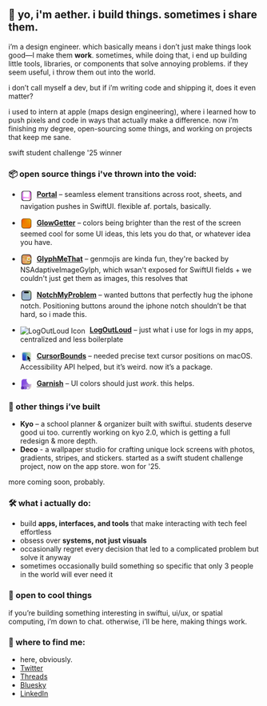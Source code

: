 ## 👋 yo, i'm aether. i build things. sometimes i share them.  

i’m a design engineer. which basically means i don’t just make things look good—I make them **work**. sometimes, while doing that, i end up building little tools, libraries, or components that solve annoying problems. if they seem useful, i throw them out into the world.  

i don’t call myself a dev, but if i’m writing code and shipping it, does it even matter?  

i used to intern at apple (maps design engineering), where i learned how to push pixels and code in ways that actually make a difference. now i’m finishing my degree, open-sourcing some things, and working on projects that keep me sane.

swift student challenge '25 winner

### 📦 open source things i've thrown into the void:  
- <img src="assets/portal-icon.png" alt="Portal Icon" width="24" style="vertical-align:top; margin-right:5px;"> **[Portal](https://github.com/Aeastr/Portal)** – seamless element transitions across root, sheets, and navigation pushes in SwiftUI. flexible af. portals, basically.

- <img src="assets/glowGetter-icon.png" alt="GlowGetter Icon" width="24" style="vertical-align:middle; margin-right:5px;"> **[GlowGetter](https://github.com/Aeastr/GlowGetter)** – colors being brighter than the rest of the screen seemed cool for some UI ideas, this lets you do that, or whatever idea you have.
  
- <img src="https://github.com/Aeastr/GlyphMeThat/blob/main/assets/icon.png" alt="GlyphMeThat Icon" width="24" style="vertical-align:middle; margin-right:5px;"> **[GlyphMeThat](https://github.com/Aeastr/GlyphMeThat)** – genmojis are kinda fun, they're backed by NSAdaptiveImageGylph, which wsan't exposed for SwiftUI fields + we couldn't just get them as images, this resolves that
  
- <img src="assets/notchMyProblem-icon.png" alt="NotchMyProblem Icon" width="24" style="vertical-align:middle; margin-right:5px;"> **[NotchMyProblem](https://github.com/Aeastr/NotchMyProblem)** – wanted buttons that perfectly hug the iphone notch. Positioning buttons around the iphone notch shouldn’t be that hard, so i made this.
  
- <img src="https://github.com/Aeastr/LogOutLoud/blob/main/assets/icon.png" alt="LogOutLoud Icon" width="24" style="vertical-align:middle; margin-right:5px;"> **[LogOutLoud](https://github.com/Aeastr/LogOutLoud)** – just what i use for logs in my apps, centralized and less boilerplate
  
- <img src="assets/cursorBounds-icon.png" alt="CursorBounds Icon" width="24" style="vertical-align:middle; margin-right:5px;"> **[CursorBounds](https://github.com/Aeastr/CursorBounds)** – needed precise text cursor positions on macOS. Accessibility API helped, but it’s weird. now it’s a package.
  
- <img src="assets/garnish-icon.png" alt="Garnish Icon" width="24" style="vertical-align:middle; margin-right:5px;"> **[Garnish](https://github.com/Aeastr/Garnish)** – UI colors should just *work*. this helps.


### 🚀 other things i’ve built
- **Kyo** – a school planner & organizer built with swiftui. students deserve good ui too. currently working on kyo 2.0, which is getting a full redesign & more depth.
- **Deco** - a wallpaper studio for crafting unique lock screens with photos, gradients, stripes, and stickers. started as a swift student challenge project, now on the app store. won for '25.

more coming soon, probably.  

### 🛠 what i actually do:  
- build **apps, interfaces, and tools** that make interacting with tech feel effortless  
- obsess over **systems, not just visuals**  
- occasionally regret every decision that led to a complicated problem but solve it anyway
- sometimes occasionally build something so specific that only 3 people in the world will ever need it

### 🤝 open to cool things
if you’re building something interesting in swiftui, ui/ux, or spatial computing, i’m down to chat. otherwise, i’ll be here, making things work.

### 📍 where to find me:  
- here, obviously.  
- [Twitter](https://x.com/AetherAurelia)  
- [Threads](https://www.threads.net/@aetheraurelia)  
- [Bluesky](https://bsky.app/profile/aethers.world)  
- [LinkedIn](https://www.linkedin.com/in/willjones24)
